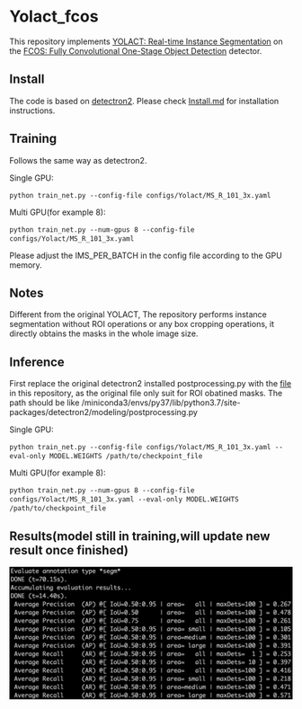 # Yolact_fcos
This repository implements [YOLACT: Real-time Instance Segmentation](https://arxiv.org/abs/1904.02689) on the [FCOS: Fully Convolutional One-Stage Object Detection](https://arxiv.org/abs/1904.01355)
detector.

## Install
The code is based on [detectron2](https://github.com/facebookresearch/detectron2). Please check [Install.md](https://github.com/facebookresearch/detectron2/blob/master/INSTALL.md) for installation instructions.

## Training 
Follows the same way as detectron2.

Single GPU:
```
python train_net.py --config-file configs/Yolact/MS_R_101_3x.yaml
```
Multi GPU(for example 8):
```
python train_net.py --num-gpus 8 --config-file configs/Yolact/MS_R_101_3x.yaml
```
Please adjust the IMS_PER_BATCH in the config file according to the GPU memory.

## Notes
Different from the original YOLACT, The repository performs instance segmentation without ROI operations or any box cropping operations, it directly obtains the masks in the whole image size.

## Inference
First replace the original detectron2 installed postprocessing.py with the [file](https://github.com/Epiphqny/Yolact_fcos/blob/master/postprocessing.py) in this repository, as the original file only suit for ROI obatined masks.
The path should be like /miniconda3/envs/py37/lib/python3.7/site-packages/detectron2/modeling/postprocessing.py

Single GPU:
```
python train_net.py --config-file configs/Yolact/MS_R_101_3x.yaml --eval-only MODEL.WEIGHTS /path/to/checkpoint_file
```
Multi GPU(for example 8):
```
python train_net.py --num-gpus 8 --config-file configs/Yolact/MS_R_101_3x.yaml --eval-only MODEL.WEIGHTS /path/to/checkpoint_file
```

## Results(model still in training,will update new result once finished)
![](AP.jpg)

